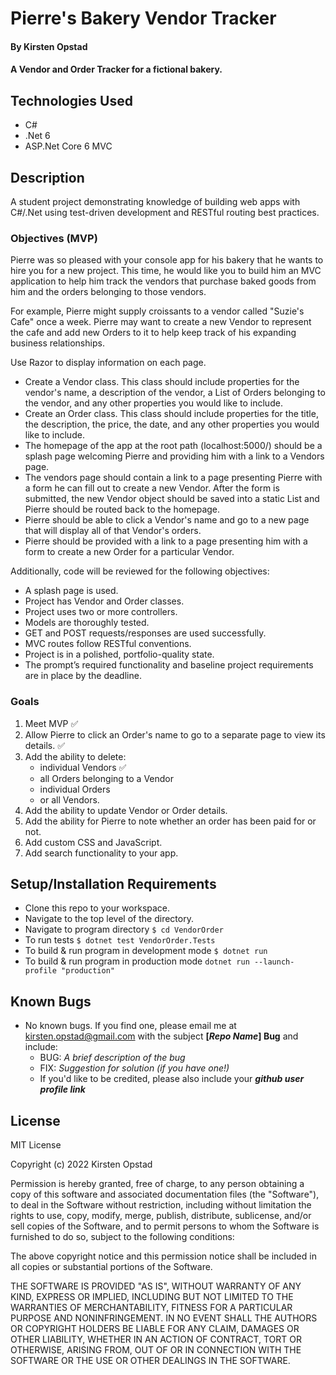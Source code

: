 # Pierre's Bakery Vendor Tracker

#### By Kirsten Opstad 

#### A Vendor and Order Tracker for a fictional bakery.

## Technologies Used

* C#
* .Net 6
* ASP.Net Core 6 MVC

## Description

A student project demonstrating knowledge of building web apps with C#/.Net using test-driven development and RESTful routing best practices.

<!-- [Link to operational site](http://www.kirstenopstad.github.com/vendor-order) -->

### Objectives (MVP)

Pierre was so pleased with your console app for his bakery that he wants to hire you for a new project. This time, he would like you to build him an MVC application to help him track the vendors that purchase baked goods from him and the orders belonging to those vendors.

For example, Pierre might supply croissants to a vendor called "Suzie's Cafe" once a week. Pierre may want to create a new Vendor to represent the cafe and add new Orders to it to help keep track of his expanding business relationships.

Use Razor to display information on each page.

* Create a Vendor class. This class should include properties for the vendor's name, a description of the vendor, a List of Orders belonging to the vendor, and any other properties you would like to include. 
* Create an Order class. This class should include properties for the title, the description, the price, the date, and any other properties you would like to include. 
* The homepage of the app at the root path (localhost:5000/) should be a splash page welcoming Pierre and providing him with a link to a Vendors page. 
* The vendors page should contain a link to a page presenting Pierre with a form he can fill out to create a new Vendor. After the form is submitted, the new Vendor object should be saved into a static List and Pierre should be routed back to the homepage. 
* Pierre should be able to click a Vendor's name and go to a new page that will display all of that Vendor's orders. 
* Pierre should be provided with a link to a page presenting him with a form to create a new Order for a particular Vendor. 

Additionally, code will be reviewed for the following objectives:

* A splash page is used. 
* Project has Vendor and Order classes. 
* Project uses two or more controllers. 
* Models are thoroughly tested. 
* GET and POST requests/responses are used successfully. 
* MVC routes follow RESTful conventions. 
* Project is in a polished, portfolio-quality state. 
* The prompt’s required functionality and baseline project requirements are in place by the deadline.

<!-- [x] Screenshots

![Screenshots](https://external-content.duckduckgo.com/iu/?u=https%3A%2F%2Ftse1.mm.bing.net%2Fth%3Fid%3DOIP.03bZmDGXaBhBYyxxp3Ls3gHaEA%26pid%3DApi&f=1&ipt=e980d57210242747a51c41421e1f09a6de3b1fdaeaadd297496787bb64e80c88&ipo=images) -->

### Goals
1. Meet MVP ✅
2. Allow Pierre to click an Order's name to go to a separate page to view its details. ✅
3. Add the ability to delete:
    - individual Vendors ✅
    - all Orders belonging to a Vendor
    - individual Orders 
    - or all Vendors.
4. Add the ability to update Vendor or Order details.
5. Add the ability for Pierre to note whether an order has been paid for or not.
6. Add custom CSS and JavaScript.
7. Add search functionality to your app.

## Setup/Installation Requirements

* Clone this repo to your workspace.
* Navigate to the top level of the directory.
* Navigate to program directory ``` $ cd VendorOrder ```
* To run tests ``` $ dotnet test VendorOrder.Tests ```
* To build & run program in development mode ``` $ dotnet run ```
* To build & run program in production mode ``` dotnet run --launch-profile "production" ```

## Known Bugs

* No known bugs. If you find one, please email me at kirsten.opstad@gmail.com with the subject **[_Repo Name_] Bug** and include:
  * BUG: _A brief description of the bug_
  * FIX: _Suggestion for solution (if you have one!)_
  * If you'd like to be credited, please also include your **_github user profile link_**

## License
<!-- [Choose License](https://choosealicense.com/) -->

MIT License

Copyright (c) 2022 Kirsten Opstad

Permission is hereby granted, free of charge, to any person obtaining a copy of this software and associated documentation files (the "Software"), to deal in the Software without restriction, including without limitation the rights to use, copy, modify, merge, publish, distribute, sublicense, and/or sell copies of the Software, and to permit persons to whom the Software is furnished to do so, subject to the following conditions:

The above copyright notice and this permission notice shall be included in all copies or substantial portions of the Software.

THE SOFTWARE IS PROVIDED "AS IS", WITHOUT WARRANTY OF ANY KIND, EXPRESS OR IMPLIED, INCLUDING BUT NOT LIMITED TO THE WARRANTIES OF MERCHANTABILITY, FITNESS FOR A PARTICULAR PURPOSE AND NONINFRINGEMENT. IN NO EVENT SHALL THE AUTHORS OR COPYRIGHT HOLDERS BE LIABLE FOR ANY CLAIM, DAMAGES OR OTHER LIABILITY, WHETHER IN AN ACTION OF CONTRACT, TORT OR OTHERWISE, ARISING FROM, OUT OF OR IN CONNECTION WITH THE SOFTWARE OR THE USE OR OTHER DEALINGS IN THE SOFTWARE.
